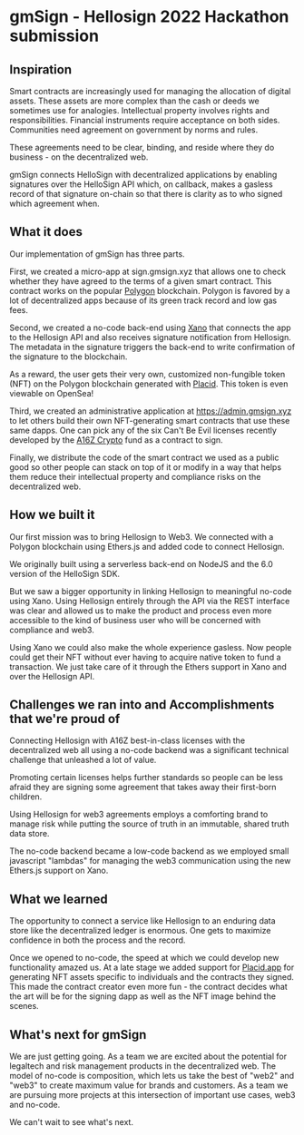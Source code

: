 # gmSign - Hellosign 2022 Hackathon submission

## Inspiration

Smart contracts are increasingly used for managing the allocation of digital assets. These assets are more complex than the cash or deeds we sometimes use for analogies. Intellectual property involves rights and responsibilities. Financial instruments require acceptance on both sides. Communities need agreement on government by norms and rules.

These agreements need to be clear, binding, and reside where they do business - on the decentralized web.

gmSign connects HelloSign with decentralized applications by enabling signatures over the HelloSign API which, on callback, makes a gasless record of that signature on-chain so that there is clarity as to who signed which agreement when.
## What it does

Our implementation of gmSign has three parts.

First, we created a micro-app at sign.gmsign.xyz that allows one to check whether they have agreed to the terms of a given smart contract. This contract works on the popular [Polygon](https://polygon.technology) blockchain. Polygon is favored by a lot of decentralized apps because of its green track record and low gas fees. 

Second, we created a no-code back-end using [Xano](https://xano.com) that connects the app to the Hellosign API and also receives signature notification from Hellosign. The metadata in the signature triggers the back-end to write confirmation of the signature to the blockchain.

As a reward, the user gets their very own, customized non-fungible token (NFT) on the Polygon blockchain generated with [Placid](https://placid.app). This token is even viewable on OpenSea! 

Third, we created an administrative application at https://admin.gmsign.xyz to let others build their own NFT-generating smart contracts that use these same dapps. One can pick any of the six Can't Be Evil licenses recently developed by the [A16Z Crypto](https://a16zcrypto.com) fund as a contract to sign. 

Finally, we distribute the code of the smart contract we used as a public good so other people can stack on top of it or modify in a way that helps them reduce their intellectual property and compliance risks on the decentralized web. 
## How we built it

Our first mission was to bring Hellosign to Web3. We connected with a Polygon blockchain using Ethers.js and added code to connect Hellosign.

We originally built using a serverless back-end on NodeJS and the 6.0 version of the HelloSign SDK. 

But we saw a bigger opportunity in linking Hellosign to meaningful no-code using Xano. Using Hellosign entirely through the API via the REST interface was clear and allowed us to make the product and process even more accessible to the kind of business user who will be concerned with compliance and web3. 

Using Xano we could also make the whole experience gasless. Now people could get their NFT without ever having to acquire native token to fund a transaction. We just take care of it through the Ethers support in Xano and over the Hellosign API. 

## Challenges we ran into and Accomplishments that we're proud of

Connecting Hellosign with A16Z best-in-class licenses with the decentralized web all using a no-code backend was a significant technical challenge that unleashed a lot of value.

Promoting certain licenses helps further standards so people can be less afraid they are signing some agreement that takes away their first-born children. 

Using Hellosign for web3 agreements employs a comforting brand to manage risk while putting the source of truth in an immutable, shared truth data store. 

The no-code backend became a low-code backend as we employed small javascript "lambdas" for managing the web3 communication using the new Ethers.js support on Xano. 

## What we learned

The opportunity to connect a service like Hellosign to an enduring data store like the decentralized ledger is enormous. One gets to maximize confidence in both the process and the record. 

Once we opened to no-code, the speed at which we could develop new functionality amazed us. At a late stage we added support for [Placid.app](https://placid.app) for generating NFT assets specific to individuals and the contracts they signed. This made the contract creator even more fun - the contract decides what the art will be for the signing dapp as well as the NFT image behind the scenes.

## What's next for gmSign

We are just getting going. As a team we are excited about the potential for legaltech and risk management products in the decentralized web. The model of no-code is composition, which lets us take the best of "web2" and "web3" to create maximum value for brands and customers. As a team we are pursuing more projects at this intersection of important use cases, web3 and no-code. 

We can't wait to see what's next. 
